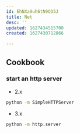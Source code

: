 ```yaml
---
id: EhNXa9uh6tN9QO5J
title: Net
desc: ''
updated: 1627434515700
created: 1627430712866

---
```


## Cookbook

### start an http server

- 2.x
```sh
python -m SimpleHTTPServer
```

- 3.x
```sh
python -m http.server
```

